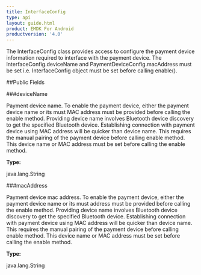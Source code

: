 ```yaml
---
title: InterfaceConfig
type: api
layout: guide.html
product: EMDK For Android
productversion: '4.0'
---
```



The InterfaceConfig class provides access to configure the payment device information required to interface with the payment device. 
 The InterfaceConfig.deviceName and PaymentDeviceConfig.macAddress must be set i.e. InterfaceConfig object must be set before calling enable().

##Public Fields

###deviceName

Payment device name. To enable the payment device, either the payment device name or its must MAC address must be provided before calling the enable method.
 Providing device name involves Bluetooth device discovery to get the specified Bluetooth device.
 Establishing connection with payment device using MAC address will be quicker than device name.
 This requires the manual pairing of the payment device before calling enable method.
 This device name or MAC address must be set before calling the enable method.

**Type:**

java.lang.String

###macAddress

Payment device mac address. To enable the payment device, either the payment device name or its must address must be provided before calling the enable method.
 Providing device name involves Bluetooth device discovery to get the specified Bluetooth device.
 Establishing connection with payment device using MAC address will be quicker than device name.
 This requires the manual pairing of the payment device before calling enable method.
 This device name or MAC address must be set before calling the enable method.

**Type:**

java.lang.String









